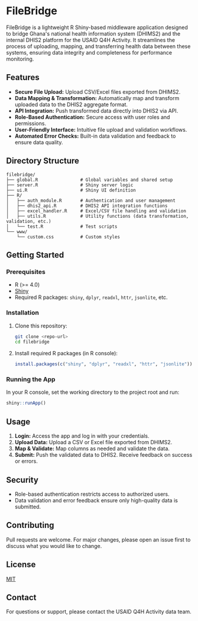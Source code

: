 # FileBridge

FileBridge is a lightweight R Shiny-based middleware application designed to bridge Ghana's national health information system (DHIMS2) and the internal DHIS2 platform for the USAID Q4H Activity. It streamlines the process of uploading, mapping, and transferring health data between these systems, ensuring data integrity and completeness for performance monitoring.

## Features
- **Secure File Upload:** Upload CSV/Excel files exported from DHIMS2.
- **Data Mapping & Transformation:** Automatically map and transform uploaded data to the DHIS2 aggregate format.
- **API Integration:** Push transformed data directly into DHIS2 via API.
- **Role-Based Authentication:** Secure access with user roles and permissions.
- **User-Friendly Interface:** Intuitive file upload and validation workflows.
- **Automated Error Checks:** Built-in data validation and feedback to ensure data quality.

## Directory Structure
```
filebridge/
├── global.R                # Global variables and shared setup
├── server.R                # Shiny server logic
├── ui.R                    # Shiny UI definition
├── R/
│   ├── auth_module.R       # Authentication and user management
│   ├── dhis2_api.R         # DHIS2 API integration functions
│   ├── excel_handler.R     # Excel/CSV file handling and validation
│   ├── utils.R             # Utility functions (data transformation, validation, etc.)
│   └── test.R              # Test scripts
└── www/
    └── custom.css          # Custom styles
```

## Getting Started

### Prerequisites
- R (>= 4.0)
- [Shiny](https://shiny.rstudio.com/)
- Required R packages: `shiny`, `dplyr`, `readxl`, `httr`, `jsonlite`, etc.

### Installation
1. Clone this repository:
   ```bash
   git clone <repo-url>
   cd filebridge
   ```
2. Install required R packages (in R console):
   ```R
   install.packages(c("shiny", "dplyr", "readxl", "httr", "jsonlite"))
   ```

### Running the App
In your R console, set the working directory to the project root and run:
```R
shiny::runApp()
```

## Usage
1. **Login:** Access the app and log in with your credentials.
2. **Upload Data:** Upload a CSV or Excel file exported from DHIMS2.
3. **Map & Validate:** Map columns as needed and validate the data.
4. **Submit:** Push the validated data to DHIS2. Receive feedback on success or errors.

## Security
- Role-based authentication restricts access to authorized users.
- Data validation and error feedback ensure only high-quality data is submitted.

## Contributing
Pull requests are welcome. For major changes, please open an issue first to discuss what you would like to change.

## License
[MIT](LICENSE)

## Contact
For questions or support, please contact the USAID Q4H Activity data team. 